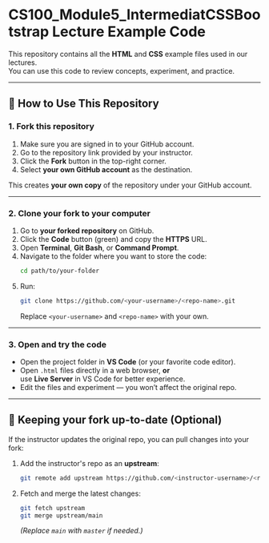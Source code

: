 # CS100_Module5_IntermediatCSSBootstrap Lecture Example Code

This repository contains all the **HTML** and **CSS** example files used in our lectures.  
You can use this code to review concepts, experiment, and practice.

---

## 📌 How to Use This Repository

### 1. Fork this repository
1. Make sure you are signed in to your GitHub account.
2. Go to the repository link provided by your instructor.
3. Click the **Fork** button in the top-right corner.
4. Select **your own GitHub account** as the destination.

This creates **your own copy** of the repository under your GitHub account.

---

### 2. Clone your fork to your computer
1. Go to **your forked repository** on GitHub.
2. Click the **Code** button (green) and copy the **HTTPS** URL.
3. Open **Terminal**, **Git Bash**, or **Command Prompt**.
4. Navigate to the folder where you want to store the code:
    ```bash
    cd path/to/your-folder
    ```
5. Run:
    ```bash
    git clone https://github.com/<your-username>/<repo-name>.git
    ```
    Replace `<your-username>` and `<repo-name>` with your own.

---

### 3. Open and try the code
- Open the project folder in **VS Code** (or your favorite code editor).
- Open `.html` files directly in a web browser, **or**  
  use **Live Server** in VS Code for better experience.
- Edit the files and experiment — you won’t affect the original repo.

---

## 🔄 Keeping your fork up-to-date (Optional)
If the instructor updates the original repo, you can pull changes into your fork:

1. Add the instructor's repo as an **upstream**:
    ```bash
    git remote add upstream https://github.com/<instructor-username>/<repo-name>.git
    ```
2. Fetch and merge the latest changes:
    ```bash
    git fetch upstream
    git merge upstream/main
    ```
    *(Replace `main` with `master` if needed.)*

